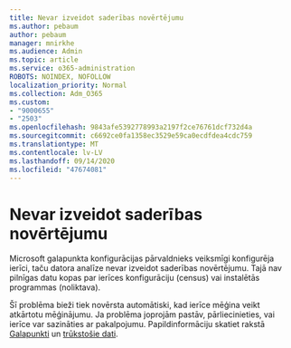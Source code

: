 ```yaml
---
title: Nevar izveidot saderības novērtējumu
ms.author: pebaum
author: pebaum
manager: mnirkhe
ms.audience: Admin
ms.topic: article
ms.service: o365-administration
ROBOTS: NOINDEX, NOFOLLOW
localization_priority: Normal
ms.collection: Adm_O365
ms.custom:
- "9000655"
- "2503"
ms.openlocfilehash: 9843afe5392778993a2197f2ce76761dcf732d4a
ms.sourcegitcommit: c6692ce0fa1358ec3529e59ca0ecdfdea4cdc759
ms.translationtype: MT
ms.contentlocale: lv-LV
ms.lasthandoff: 09/14/2020
ms.locfileid: "47674081"
---
```

# <a name="cant-create-a-compatibility-assessment"></a>Nevar izveidot saderības novērtējumu

Microsoft galapunkta konfigurācijas pārvaldnieks veiksmīgi konfigurēja ierīci, taču datora analīze nevar izveidot saderības novērtējumu. Tajā nav pilnīgas datu kopas par ierīces konfigurāciju (census) vai instalētās programmas (noliktava).

Šī problēma bieži tiek novērsta automātiski, kad ierīce mēģina veikt atkārtotu mēģinājumu. Ja problēma joprojām pastāv, pārliecinieties, vai ierīce var sazināties ar pakalpojumu. Papildinformāciju skatiet rakstā [Galapunkti](https://docs.microsoft.com/configmgr/desktop-analytics/enable-data-sharing#endpoints) un [trūkstošie dati](https://docs.microsoft.com/configmgr/desktop-analytics/monitor-connection-health#missing-data).
